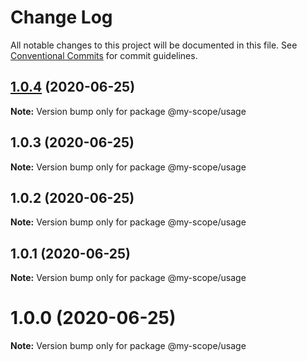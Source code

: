 # Change Log

All notable changes to this project will be documented in this file.
See [Conventional Commits](https://conventionalcommits.org) for commit guidelines.

## [1.0.4](https://github.com/Everettss/lerna-conventional-commits-example/compare/@my-scope/usage@1.0.3...@my-scope/usage@1.0.4) (2020-06-25)

**Note:** Version bump only for package @my-scope/usage





## 1.0.3 (2020-06-25)

**Note:** Version bump only for package @my-scope/usage





## 1.0.2 (2020-06-25)

**Note:** Version bump only for package @my-scope/usage





## 1.0.1 (2020-06-25)

**Note:** Version bump only for package @my-scope/usage





<a name="1.0.0"></a>
# 1.0.0 (2020-06-25)




**Note:** Version bump only for package @my-scope/usage
